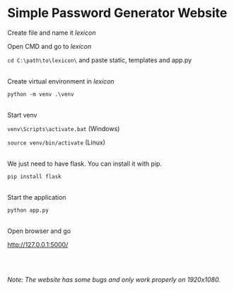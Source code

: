 # Simple Password Generator Website<br/>

Create file and name it *lexicon*<br/>

Open CMD and go to *lexicon*

```cd C:\path\to\lexicon\``` and paste static, templates and app.py<br/><br/>

Create virtual environment in *lexicon*

```python -m venv .\venv```<br/><br/>

Start venv

```venv\Scripts\activate.bat``` (Windows)

```source venv/bin/activate``` (Linux)<br/><br/>

We just need to have flask. You can install it with pip.

```pip install flask```<br/><br/>

Start the application

```python app.py```<br/><br/>

Open browser and go

http://127.0.0.1:5000/

<br/>
<br/>

*Note: The website has some bugs and only work properly on 1920x1080.*

